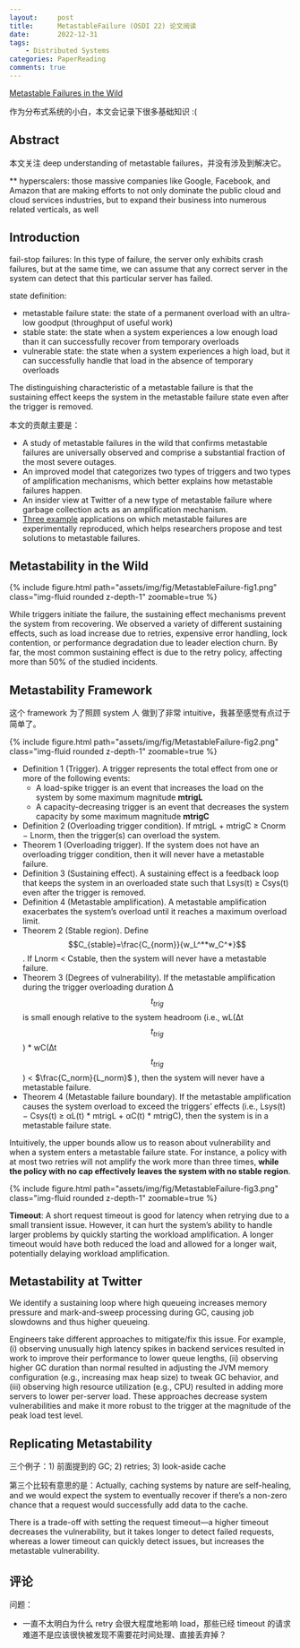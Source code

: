 ```yaml
---
layout:     post
title:      MetastableFailure (OSDI 22) 论文阅读
date:       2022-12-31
tags:
    - Distributed Systems
categories: PaperReading
comments: true
---
```


[Metastable Failures in the Wild](https://www.usenix.org/conference/osdi22/presentation/huang-lexiang)

作为分布式系统的小白，本文会记录下很多基础知识 :(

## Abstract

本文关注 deep understanding of metastable failures，并没有涉及到解决它。

** hyperscalers: those massive companies like Google, Facebook, and Amazon that are making efforts to not only dominate the public cloud and cloud services industries, but to expand their business into numerous related verticals, as well

## Introduction

fail-stop failures: In this type of failure, the server only exhibits crash failures, but at the same time, we can assume that any correct server in the system can detect that this particular server has failed.

state definition:

- metastable failure state: the state of a permanent overload with an ultra-low goodput (throughput of useful work)
- stable state: the state when a system experiences a low enough load than it can successfully recover from temporary overloads
- vulnerable state: the state when a system experiences a high load, but it can successfully handle that load in the absence of temporary overloads

The distinguishing characteristic of a metastable failure is that the sustaining effect keeps the system in the metastable failure state even after the trigger is removed.

本文的贡献主要是：

- A study of metastable failures in the wild that confirms metastable failures are universally observed and comprise a substantial fraction of the most severe outages.
- An improved model that categorizes two types of triggers and two types of amplification mechanisms, which better explains how metastable failures happen.
- An insider view at Twitter of a new type of metastable failure where garbage collection acts as an amplification mechanism.
- [Three example](https://github.com/lexiangh/Metastability) applications on which metastable failures are experimentally reproduced, which helps researchers propose and test solutions to metastable failures.

## Metastability in the Wild

{% include figure.html path="assets/img/fig/MetastableFailure-fig1.png" class="img-fluid rounded z-depth-1" zoomable=true %}

While triggers initiate the failure, the sustaining effect mechanisms prevent the system from recovering. We observed a variety of different sustaining effects, such as load increase due to retries, expensive error handling, lock contention, or performance degradation due to leader election churn. By far, the most common sustaining effect is due to the retry policy, affecting more than 50% of the studied incidents.

## Metastability Framework

这个 framework 为了照顾 system 人 做到了非常 intuitive，我甚至感觉有点过于简单了。

{% include figure.html path="assets/img/fig/MetastableFailure-fig2.png" class="img-fluid rounded z-depth-1" zoomable=true %}

- Definition 1 (Trigger). A trigger represents the total effect from one or more of the following events:
  - A load-spike trigger is an event that increases the load on the system by some maximum magnitude **mtrigL**
  - A capacity-decreasing trigger is an event that decreases the system capacity by some maximum magnitude **mtrigC**
- Definition 2 (Overloading trigger condition). If mtrigL + mtrigC ≥ Cnorm − Lnorm, then the trigger(s) can overload the system.
- Theorem 1 (Overloading trigger). If the system does not have an overloading trigger condition, then it will never have a metastable failure.
- Definition 3 (Sustaining effect). A sustaining effect is a feedback loop that keeps the system in an overloaded state such that Lsys(t) ≥ Csys(t) even after the trigger is removed.
- Definition 4 (Metastable amplification). A metastable amplification exacerbates the system’s overload until it reaches a maximum overload limit. 
- Theorem 2 (Stable region). Define $$C_{stable}=\frac{C_{norm}}{w_L^**w_C^*}$$. If
Lnorm < Cstable, then the system will never have a metastable failure.
- Theorem 3 (Degrees of vulnerability). If the metastable amplification during the trigger overloading duration ∆$$t_{trig}$$ is small enough relative to the system headroom (i.e., wL(∆t$$t_{trig}$$) * wC(∆t$$t_{trig}$$) < $\frac{C_norm}{L_norm}$ ), then the system will never have a metastable failure.
- Theorem 4 (Metastable failure boundary). If the metastable amplification causes the system overload to exceed the triggers’ effects (i.e., Lsys(t) − Csys(t) ≥ αL(t) * mtrigL + αC(t) * mtrigC), then the system is in a metastable failure state.

Intuitively, the upper bounds allow us to reason about vulnerability and when a system enters a metastable failure state. For instance, a policy with at most two retries will not amplify the work more than three times, **while the policy with no cap effectively leaves the system with no stable region**.

{% include figure.html path="assets/img/fig/MetastableFailure-fig3.png" class="img-fluid rounded z-depth-1" zoomable=true %}

**Timeout**: A short request timeout is good for latency when retrying due to a small transient issue. However, it can hurt the system’s ability to handle larger problems by quickly starting the workload amplification. A longer timeout would have both reduced the load and allowed for a longer wait, potentially delaying workload amplification.

## Metastability at Twitter

We identify a sustaining loop where high queueing increases memory pressure and mark-and-sweep processing during GC, causing job slowdowns and thus higher queueing.

Engineers take different approaches to mitigate/fix this issue. For example, (i) observing unusually high latency spikes in backend services resulted in work to improve their performance to lower queue lengths, (ii) observing higher GC duration than normal resulted in adjusting the JVM memory configuration (e.g., increasing max heap size) to tweak GC behavior, and (iii) observing high resource utilization (e.g., CPU) resulted in adding more servers to lower per-server load. These approaches decrease system vulnerabilities and make it more robust to the trigger at the magnitude of the peak load test level.

## Replicating Metastability

三个例子：1) 前面提到的 GC; 2) retries; 3) look-aside cache

第三个比较有意思的是：Actually, caching systems by nature are self-healing, and we would expect the system to eventually recover if there’s a non-zero chance that a request would successfully add data to the cache.

There is a trade-off with setting the request timeout—a higher timeout decreases the vulnerability, but it takes longer to detect failed requests, whereas a lower timeout can quickly detect issues, but increases the metastable vulnerability.

## 评论

问题：

- 一直不太明白为什么 retry 会很大程度地影响 load，那些已经 timeout 的请求难道不是应该很快被发现不需要花时间处理、直接丢弃掉？